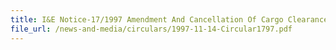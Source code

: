 ```yaml
---
title: I&E Notice-17/1997 Amendment And Cancellation Of Cargo Clearance Permits (CCPs) For Goods Controlled By TDB Through TradeNet
file_url: /news-and-media/circulars/1997-11-14-Circular1797.pdf
---
```


